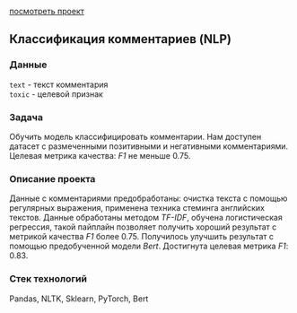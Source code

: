 [посмотреть проект](https://nbviewer.jupyter.org/github/IlyaMoshonkin/ds_projects/blob/master/toxic_comments/toxic_comments.ipynb)

## Классификация комментариев (NLP)

### Данные 
`text` - текст комментария  
`toxic` - целевой признак

### Задача
Обучить модель классифицировать комментарии. Нам доступен датасет с размеченными позитивными и негативными комментариями. Целевая метрика качества: *F1* не меньше 0.75. 

### Описание проекта
Данные с комментариями предобработаны: очистка текста с помощью регулярных выражения, применена техника стеминга английских текстов. Данные обработаны методом *TF-IDF*, обучена логистическая регрессия, такой пайплайн позволяет получить хороший результат c метрикой качества *F1* более 0.75.  Получилось улучшить результат с помощью предобученной модели *Bert*. Достигнута целевая метрика *F1*: 0.83.

### Стек технологий
Pandas, NLTK, Sklearn, PyTorch, Bert

